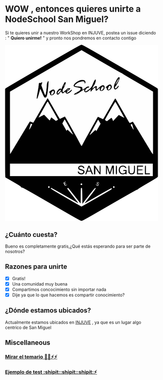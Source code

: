 # WOW , entonces quieres unirte a NodeSchool San Miguel?
Si te quieres unir a nuestro WorkShop en INJUVE, postea un issue diciendo : " __Quiero unirme!__ " y pronto nos pondremos en contacto contigo

![FavIcon](/logo.svg)

## ¿Cuánto cuesta?
Bueno es completamente gratis,¿Qué estás esperando para ser parte de nosotros?

## Razones para unirte
- [x] Gratis!
- [x] Una comunidad muy buena
- [x] Compartimos concocimiento sin importar nada
- [x] Dije ya que lo que hacemos es compartir conocimiento?

## ¿Dónde estamos ubicados?
Actualmente estamos ubicados en [INJUVE](https://www.google.com/maps/place/Injuve+Swimming+Pool/@13.4805052,-88.1763071,17z/data=!3m1!4b1!4m5!3m4!1s0x8f7b2a7a14f8d5c3:0x385d67c125f3654!8m2!3d13.4805052!4d-88.1741184)
, ya que es un lugar algo centrico de San Miguel

## Miscellaneous
### [Mirar el temario :tada::tada::zap::zap:](temario.md)
### [Ejemplo de test :shipit::shipit::shipit::zap:](tests.md)
